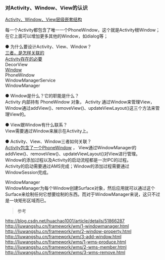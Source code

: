 ### 对Activity、Window、View的认识  

[Activity、Window、View层级嵌套结构](../../Activity_Fragment_Context/ImageFiles/awv_001.jpg)    

每一个Activity都包含了唯一一个PhoneWindow，这个就是Activity根Window；  
在它上面可以增加更多其他的Window，如dialog等；  

● 为什么要设计Activity、View、Window？  
[三者，是怎样关联的](library/awv_001.md)  
[Activity存在的必要](library/Necessity_Activity.md)  
DecorView  
[Window](library/Necessity_Window.md)    
PhoneWindow  
WindowManagerService  
WindowManager  


● Window是什么？它的职能是什么？  
Activity 内部持有 PhoneWindow 对象， 
Activity 通过Window来管理View，Window通过addView()、removeView()、updateViewLayout()这三个方法来管理View的。  

● View跟Window有什么联系？  
View需要通过Window来展示在Activity上。  

● Activity、View、Window三者如何关联？  
[Activity包含了一个PhoneWindow](library/awv_003.md)  ，
View通过WindowManager的addView()、removeView()、updateViewLayout()对View进行管理。    
Window的添加过程以及Activity的启动流程都是一次IPC的过程。    
Activity的启动需要通过AMS完成；Window的添加过程需要通过WindowSession完成。  

WindowManager  
WindowManager为每个Window创建Surface对象，然后应用就可以通过这个Surface来绘制任何它想要绘制的东西。而对于WindowManager来说，这只不过是一块矩形区域而已。  

> 参考  

http://blog.csdn.net/huachao1001/article/details/51866287  
http://liuwangshu.cn/framework/wm/1-windowmanager.html  
http://liuwangshu.cn/framework/wm/2-window-property.html  
http://liuwangshu.cn/framework/wm/3-add-window.html  
http://liuwangshu.cn/framework/wms/1-wms-produce.html  
http://liuwangshu.cn/framework/wms/2-wms-member.html  
http://liuwangshu.cn/framework/wms/3-wms-remove.html  

